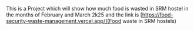 This is a Project which will show how much food is wasted in SRM hostel in the months of February and March 2k25
and the link is [https://food-security-waste-management.vercel.app/](Food waste in SRM hostels)
